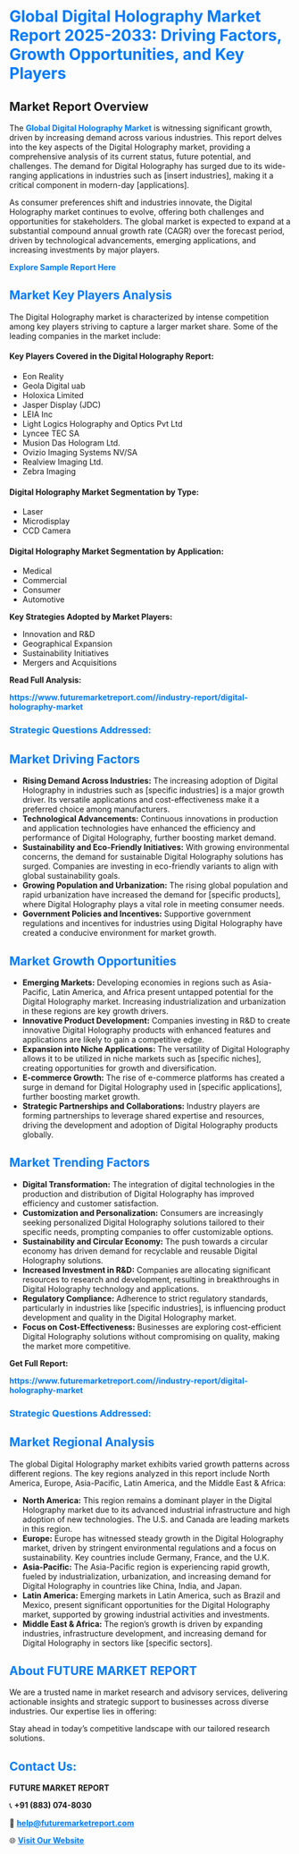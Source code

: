 <h1 style="color: #007BFF;">Global Digital Holography Market Report 2025-2033: Driving Factors, Growth Opportunities, and Key Players</h1>

<section id="overview">
<h2>Market Report Overview</h2>
<p>The <a href="https://www.futuremarketreport.com//industry-report/digital-holography-market" style="color: #007BFF; text-decoration: none;"><strong>Global Digital Holography Market</strong></a> is witnessing significant growth, driven by increasing demand across various industries. This report delves into the key aspects of the Digital Holography market, providing a comprehensive analysis of its current status, future potential, and challenges. The demand for Digital Holography has surged due to its wide-ranging applications in industries such as [insert industries], making it a critical component in modern-day [applications].</p>
<p>As consumer preferences shift and industries innovate, the Digital Holography market continues to evolve, offering both challenges and opportunities for stakeholders. The global market is expected to expand at a substantial compound annual growth rate (CAGR) over the forecast period, driven by technological advancements, emerging applications, and increasing investments by major players.</p>
</section>

<section id="overview">
<p><a href="https://www.futuremarketreport.com//request-sample/reportId=56751" style="color: #007BFF; text-decoration: none;"><strong>Explore Sample Report Here</strong></a></p>
</section>

<section id="key-players">
<h2 style="color: #007BFF;">Market Key Players Analysis</h2>
<p>The Digital Holography market is characterized by intense competition among key players striving to capture a larger market share. Some of the leading companies in the market include:</p>
<h4>Key Players Covered in the Digital Holography Report:</h4>
<ul><li>Eon Reality</li><li>Geola Digital uab</li><li>Holoxica Limited</li><li>Jasper Display (JDC)</li><li>LEIA Inc</li><li>Light Logics Holography and Optics Pvt Ltd</li><li>Lyncee TEC SA</li><li>Musion Das Hologram Ltd.</li><li>Ovizio Imaging Systems NV/SA</li><li>Realview Imaging Ltd.</li><li>Zebra Imaging</li></ul>
<h4>Digital Holography Market Segmentation by Type:</h4>
<ul><li>Laser</li><li>Microdisplay</li><li>CCD Camera</li></ul>

<h4>Digital Holography Market Segmentation by Application:</h4>
<ul><li>Medical</li><li>Commercial</li><li>Consumer</li><li>Automotive</li></ul>
<p><strong>Key Strategies Adopted by Market Players:</strong></p>
<ul>
<li>Innovation and R&D</li>
<li>Geographical Expansion</li>
<li>Sustainability Initiatives</li>
<li>Mergers and Acquisitions</li>
</ul>
</section>

<section>
<p><strong>Read Full Analysis: </strong></p><a href="https://www.futuremarketreport.com//industry-report/digital-holography-market" style="color: #007BFF; text-decoration: none;"><strong>https://www.futuremarketreport.com//industry-report/digital-holography-market</strong></a>
<h3 style="color: #007BFF;">Strategic Questions Addressed:</h3>
</section>

<section id="driving-factors">
<h2 style="color: #007BFF;">Market Driving Factors</h2>
<ul>
<li><strong>Rising Demand Across Industries:</strong> The increasing adoption of Digital Holography in industries such as [specific industries] is a major growth driver. Its versatile applications and cost-effectiveness make it a preferred choice among manufacturers.</li>
<li><strong>Technological Advancements:</strong> Continuous innovations in production and application technologies have enhanced the efficiency and performance of Digital Holography, further boosting market demand.</li>
<li><strong>Sustainability and Eco-Friendly Initiatives:</strong> With growing environmental concerns, the demand for sustainable Digital Holography solutions has surged. Companies are investing in eco-friendly variants to align with global sustainability goals.</li>
<li><strong>Growing Population and Urbanization:</strong> The rising global population and rapid urbanization have increased the demand for [specific products], where Digital Holography plays a vital role in meeting consumer needs.</li>
<li><strong>Government Policies and Incentives:</strong> Supportive government regulations and incentives for industries using Digital Holography have created a conducive environment for market growth.</li>
</ul>
</section>

<section id="growth-opportunities">
<h2 style="color: #007BFF;">Market Growth Opportunities</h2>
<ul>
<li><strong>Emerging Markets:</strong> Developing economies in regions such as Asia-Pacific, Latin America, and Africa present untapped potential for the Digital Holography market. Increasing industrialization and urbanization in these regions are key growth drivers.</li>
<li><strong>Innovative Product Development:</strong> Companies investing in R&D to create innovative Digital Holography products with enhanced features and applications are likely to gain a competitive edge.</li>
<li><strong>Expansion into Niche Applications:</strong> The versatility of Digital Holography allows it to be utilized in niche markets such as [specific niches], creating opportunities for growth and diversification.</li>
<li><strong>E-commerce Growth:</strong> The rise of e-commerce platforms has created a surge in demand for Digital Holography used in [specific applications], further boosting market growth.</li>
<li><strong>Strategic Partnerships and Collaborations:</strong> Industry players are forming partnerships to leverage shared expertise and resources, driving the development and adoption of Digital Holography products globally.</li>
</ul>
</section>

<section id="trending-factors">
<h2 style="color: #007BFF;">Market Trending Factors</h2>
<ul>
<li><strong>Digital Transformation:</strong> The integration of digital technologies in the production and distribution of Digital Holography has improved efficiency and customer satisfaction.</li>
<li><strong>Customization and Personalization:</strong> Consumers are increasingly seeking personalized Digital Holography solutions tailored to their specific needs, prompting companies to offer customizable options.</li>
<li><strong>Sustainability and Circular Economy:</strong> The push towards a circular economy has driven demand for recyclable and reusable Digital Holography solutions.</li>
<li><strong>Increased Investment in R&D:</strong> Companies are allocating significant resources to research and development, resulting in breakthroughs in Digital Holography technology and applications.</li>
<li><strong>Regulatory Compliance:</strong> Adherence to strict regulatory standards, particularly in industries like [specific industries], is influencing product development and quality in the Digital Holography market.</li>
<li><strong>Focus on Cost-Effectiveness:</strong> Businesses are exploring cost-efficient Digital Holography solutions without compromising on quality, making the market more competitive.</li>
</ul>
</section>

<section>
<p><strong>Get Full Report: </strong></p><a href="https://www.futuremarketreport.com//industry-report/digital-holography-market" style="color: #007BFF; text-decoration: none;"><strong>https://www.futuremarketreport.com//industry-report/digital-holography-market</strong></a>
<h3 style="color: #007BFF;">Strategic Questions Addressed:</h3>
</section>


<section id="regional-analysis">
<h2 style="color: #007BFF;">Market Regional Analysis</h2>
<p>The global Digital Holography market exhibits varied growth patterns across different regions. The key regions analyzed in this report include North America, Europe, Asia-Pacific, Latin America, and the Middle East & Africa:</p>
<ul>
<li><strong>North America:</strong> This region remains a dominant player in the Digital Holography market due to its advanced industrial infrastructure and high adoption of new technologies. The U.S. and Canada are leading markets in this region.</li>
<li><strong>Europe:</strong> Europe has witnessed steady growth in the Digital Holography market, driven by stringent environmental regulations and a focus on sustainability. Key countries include Germany, France, and the U.K.</li>
<li><strong>Asia-Pacific:</strong> The Asia-Pacific region is experiencing rapid growth, fueled by industrialization, urbanization, and increasing demand for Digital Holography in countries like China, India, and Japan.</li>
<li><strong>Latin America:</strong> Emerging markets in Latin America, such as Brazil and Mexico, present significant opportunities for the Digital Holography market, supported by growing industrial activities and investments.</li>
<li><strong>Middle East & Africa:</strong> The region’s growth is driven by expanding industries, infrastructure development, and increasing demand for Digital Holography in sectors like [specific sectors].</li>
</ul>
</section>

<footer>
<h2 style="color: #007BFF;">About FUTURE MARKET REPORT</h2>
<p>We are a trusted name in market research and advisory services, delivering actionable insights and strategic support to businesses across diverse industries. Our expertise lies in offering:</p>

<p>Stay ahead in today’s competitive landscape with our tailored research solutions.</p>

<h2 style="color: #007BFF;">Contact Us:</h2>
<p><strong>FUTURE MARKET REPORT</strong></p>
<p>📞 <strong>+91 (883) 074-8030</strong></p>
<p>📧 <strong><a href="mailto:help@futuremarketreport.com" style="color: #007BFF;">help@futuremarketreport.com</a></strong></p>
<p>🌐 <strong><a href="https://www.futuremarketreport.com/" style="color: #007BFF;">Visit Our Website</a></strong></p>
</footer>
